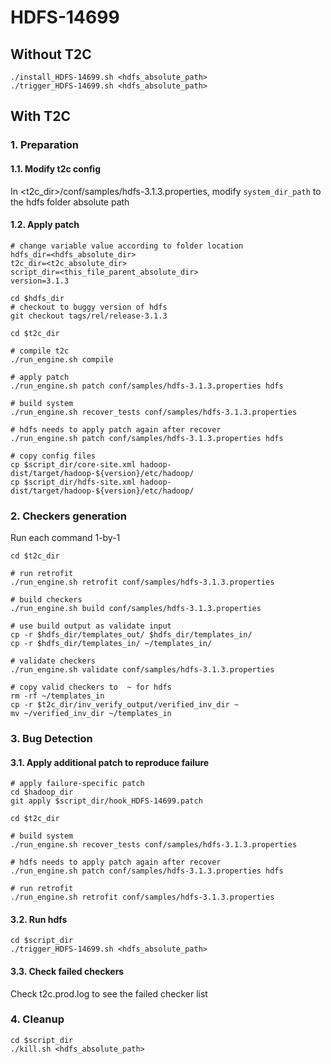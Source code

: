 # HDFS-14699

## Without T2C
```
./install_HDFS-14699.sh <hdfs_absolute_path>
./trigger_HDFS-14699.sh <hdfs_absolute_path>
```

## With T2C
### 1. Preparation
#### 1.1. Modify t2c config
In <t2c_dir>/conf/samples/hdfs-3.1.3.properties, modify `system_dir_path` to the hdfs folder absolute path

#### 1.2. Apply patch
```
# change variable value according to folder location
hdfs_dir=<hdfs_absolute_dir>
t2c_dir=<t2c_absolute_dir>
script_dir=<this_file_parent_absolute_dir>
version=3.1.3

cd $hdfs_dir
# checkout to buggy version of hdfs
git checkout tags/rel/release-3.1.3

cd $t2c_dir

# compile t2c
./run_engine.sh compile

# apply patch
./run_engine.sh patch conf/samples/hdfs-3.1.3.properties hdfs

# build system
./run_engine.sh recover_tests conf/samples/hdfs-3.1.3.properties

# hdfs needs to apply patch again after recover
./run_engine.sh patch conf/samples/hdfs-3.1.3.properties hdfs

# copy config files
cp $script_dir/core-site.xml hadoop-dist/target/hadoop-${version}/etc/hadoop/
cp $script_dir/hdfs-site.xml hadoop-dist/target/hadoop-${version}/etc/hadoop/
```
### 2. Checkers generation
Run each command 1-by-1
```
cd $t2c_dir

# run retrofit
./run_engine.sh retrofit conf/samples/hdfs-3.1.3.properties 

# build checkers
./run_engine.sh build conf/samples/hdfs-3.1.3.properties

# use build output as validate input
cp -r $hdfs_dir/templates_out/ $hdfs_dir/templates_in/
cp -r $hdfs_dir/templates_in/ ~/templates_in/

# validate checkers
./run_engine.sh validate conf/samples/hdfs-3.1.3.properties

# copy valid checkers to  ~ for hdfs
rm -rf ~/templates_in
cp -r $t2c_dir/inv_verify_output/verified_inv_dir ~
mv ~/verified_inv_dir ~/templates_in
```
### 3. Bug Detection
#### 3.1. Apply additional patch to reproduce failure
```
# apply failure-specific patch
cd $hadoop_dir
git apply $script_dir/hook_HDFS-14699.patch

cd $t2c_dir

# build system
./run_engine.sh recover_tests conf/samples/hdfs-3.1.3.properties

# hdfs needs to apply patch again after recover
./run_engine.sh patch conf/samples/hdfs-3.1.3.properties hdfs

# run retrofit
./run_engine.sh retrofit conf/samples/hdfs-3.1.3.properties 

```
#### 3.2. Run hdfs
```
cd $script_dir
./trigger_HDFS-14699.sh <hdfs_absolute_path>
```

#### 3.3. Check failed checkers
Check t2c.prod.log to see the failed checker list

### 4. Cleanup
```
cd $script_dir
./kill.sh <hdfs_absolute_path>
```
